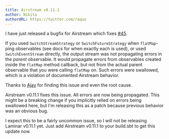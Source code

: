 ```yaml
---
title: Airstream v0.11.1 
author: Nikita
authorURL: https://twitter.com/raquo
---
```


I have just released a bugfix for Airstream which fixes [#45](https://github.com/raquo/Airstream/issues/42).

If you used `SwitchStreamStrategy` or `SwitchFutureStrategy` when `flatMap`-ping observables (see docs for when exactly each is used), or used `SwitchEventStream` directly, the output stream was not propagating errors in the _parent_ observable. It would propagate errors from observables created inside the `flatMap` method callback, but not from the actual parent observable that you were calling `flatMap` on. Such errors were swallowed, which is a violation of documented Airstream behavior.

Thanks to [Ajay](https://github.com/ajaychandran) for finding this issue and even the root cause.

Airstream v0.11.1 fixes this issue. All errors are now being propagated. This might be a breaking change if you implicitly relied on errors being swallowed here, but I'm releasing this as a patch because previous behavior was an obvious bug.

I expect this to be a fairly uncommon issue, so I will not be releasing Laminar v0.11.1 yet. Just add Airstream v0.11.1 to your build.sbt to get this update now.
